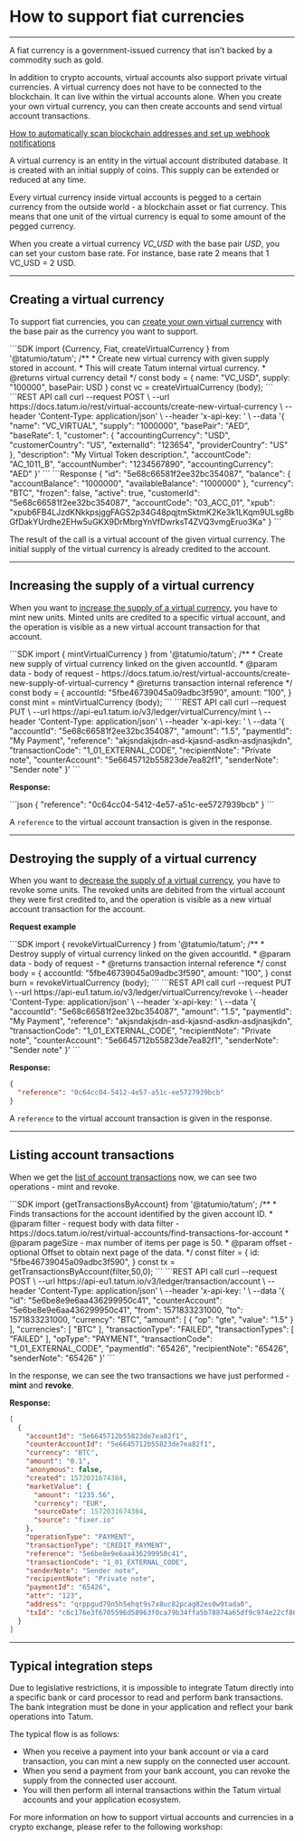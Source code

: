 # How to support fiat currencies

---

<div class="toolbar-note">
A fiat currency is a government-issued currency that isn't backed by a commodity such as gold.
</div>

In addition to crypto accounts, virtual accounts also support private virtual currencies. A virtual currency does not have to be connected to the blockchain. It can live within the virtual accounts alone. When you create your own virtual currency, you can then create accounts and send virtual account transactions.

[How to automatically scan blockchain addresses and set up webhook notifications](https://docs.tatum.io/guides/ledger-and-off-chain/how-to-automatically-scan-blockchain-addresses-and-set-up-webhook-notifications)

<div class="toolbar-note">
A virtual currency is an entity in the virtual account distributed database. It is created with an initial supply of coins. This supply can be extended or reduced at any time.
</div>

Every virtual currency inside virtual accounts is pegged to a certain currency from the outside world - a blockchain asset or fiat currency. This means that one unit of the virtual currency is equal to some amount of the pegged currency.

<div class="toolbar-note">
When you create a virtual currency <i>VC_USD</i> with the base pair <i>USD</i>, you can set your custom base rate. For instance, base rate 2 means that 1 VC_USD = 2 USD.
</div>

---
## Creating a virtual currency

To support fiat currencies, you can [create your own virtual currency](https://docs.tatum.io/rest/virtual-accounts/create-new-virtual-currency) with the base pair as the currency you want to support.


<div class='tabbed-code-blocks'>
```SDK
import {Currency, Fiat, createVirtualCurrency } from '@tatumio/tatum';
/**
 * Create new virtual currency with given supply stored in account.
 * This will create Tatum internal virtual currency.
 * @returns virtual currency detail
 */
const body = {
  name: "VC_USD",
  supply: "100000",
  basePair: USD
  }
const vc = createVirtualCurrency (body);
```
```REST API call
curl --request POST \
  --url https://docs.tatum.io/rest/virtual-accounts/create-new-virtual-currency \
  --header 'Content-Type: application/json' \
  --header 'x-api-key: ' \
  --data '{
  "name": "VC_VIRTUAL",
  "supply": "1000000",
  "basePair": "AED",
  "baseRate": 1,
  "customer": {
    "accountingCurrency": "USD",
    "customerCountry": "US",
    "externalId": "123654",
    "providerCountry": "US"
  },
  "description": "My Virtual Token description.",
  "accountCode": "AC_1011_B",
  "accountNumber": "1234567890",
  "accountingCurrency": "AED"
}'
```
```Response
{
  "id": "5e68c66581f2ee32bc354087",
  "balance": {
    "accountBalance": "1000000",
    "availableBalance": "1000000"
  },
  "currency": "BTC",
  "frozen": false,
  "active": true,
  "customerId": "5e68c66581f2ee32bc354087",
  "accountCode": "03_ACC_01",
  "xpub": "xpub6FB4LJzdKNkkpsjggFAGS2p34G48pqjtmSktmK2Ke3k1LKqm9ULsg8bGfDakYUrdhe2EHw5uGKX9DrMbrgYnVfDwrksT4ZVQ3vmgEruo3Ka"
}
```
</div>

The result of the call is a virtual account of the given virtual currency. The initial supply of the virtual currency is already credited to the account.

---

## Increasing the supply of a virtual currency


When you want to [increase the supply of a virtual currency](https://docs.tatum.io/rest/virtual-accounts/create-new-supply-of-virtual-currency), you have to mint new units. Minted units are credited to a specific virtual account, and the operation is visible as a new virtual account transaction for that account.

<div class='tabbed-code-blocks'>
```SDK
import { mintVirtualCurrency } from '@tatumio/tatum';
/**
 * Create new supply of virtual currency linked on the given accountId.
 * @param data - body of request - https://docs.tatum.io/rest/virtual-accounts/create-new-supply-of-virtual-currency
 * @returns transaction internal reference
 */
const body = {
  accountId: "5fbe46739045a09adbc3f590",
  amount: "100",
  }
const mint = mintVirtualCurrency (body);
```
```REST API call
curl --request PUT \
  --url https://api-eu1.tatum.io/v3/ledger/virtualCurrency/mint \
  --header 'Content-Type: application/json' \
  --header 'x-api-key: ' \
  --data '{
  "accountId": "5e68c66581f2ee32bc354087",
  "amount": "1.5",
  "paymentId": "My Payment",
  "reference": "akjsndakjsdn-asd-kjasnd-asdkn-asdjnasjkdn",
  "transactionCode": "1_01_EXTERNAL_CODE",
  "recipientNote": "Private note",
  "counterAccount": "5e6645712b55823de7ea82f1",
  "senderNote": "Sender note"
}'
```
</div>

**Response:**
<div class='tabbed-code-blocks'>
```json
{
  "reference": "0c64cc04-5412-4e57-a51c-ee5727939bcb"
}
```
</div>

A `reference` to the virtual account transaction is given in the response.

---
## Destroying the supply of a virtual currency

When you want to [decrease the supply of a virtual currency](https://docs.tatum.io/rest/virtual-accounts/destroy-supply-of-virtual-currency), you have to revoke some units. The revoked units are debited from the virtual account they were first credited to, and the operation is visible as a new virtual account transaction for the account.

**Request example**
<div class='tabbed-code-blocks'>
```SDK
import { revokeVirtualCurrency } from '@tatumio/tatum';
/**
 * Destroy supply of virtual currency linked on the given accountId.
 * @param data - body of request - 
 * @returns transaction internal reference
 */
const body = {
  accountId: "5fbe46739045a09adbc3f590",
  amount: "100",
  }
const burn = revokeVirtualCurrency (body);
```
```REST API call
curl --request PUT \
  --url https://api-eu1.tatum.io/v3/ledger/virtualCurrency/revoke \
  --header 'Content-Type: application/json' \
  --header 'x-api-key: ' \
  --data '{
  "accountId": "5e68c66581f2ee32bc354087",
  "amount": "1.5",
  "paymentId": "My Payment",
  "reference": "akjsndakjsdn-asd-kjasnd-asdkn-asdjnasjkdn",
  "transactionCode": "1_01_EXTERNAL_CODE",
  "recipientNote": "Private note",
  "counterAccount": "5e6645712b55823de7ea82f1",
  "senderNote": "Sender note"
}'
```
</div>

**Response:**
```json
{
  "reference": "0c64cc04-5412-4e57-a51c-ee5727939bcb"
}
```
A `reference` to the virtual account transaction is given in the response.

---
## Listing account transactions

When we get the [list of account transactions](https://docs.tatum.io/rest/virtual-accounts/find-transactions-for-account) now, we can see two operations - mint and revoke.

<div class='tabbed-code-blocks'>
```SDK
import {getTransactionsByAccount} from '@tatumio/tatum';
/**
 * Finds transactions for the account identified by the given account ID.
 * @param filter - request body with data filter - https://docs.tatum.io/rest/virtual-accounts/find-transactions-for-account
 * @param pageSize - max number of items per page is 50.
 * @param offset - optional Offset to obtain next page of the data.
 */
const filter = {
  id: "5fbe46739045a09adbc3f590",
  }
const tx = getTransactionsByAccount(filter,50,0);
```
```REST API call
curl --request POST \
  --url https://api-eu1.tatum.io/v3/ledger/transaction/account \
  --header 'Content-Type: application/json' \
  --header 'x-api-key: ' \
  --data '{
  "id": "5e6be8e9e6aa436299950c41",
  "counterAccount": "5e6be8e9e6aa436299950c41",
  "from": 1571833231000,
  "to": 1571833231000,
  "currency": "BTC",
  "amount": [
    {
      "op": "gte",
      "value": "1.5"
    }
  ],
  "currencies": [
    "BTC"
  ],
  "transactionType": "FAILED",
  "transactionTypes": [
    "FAILED"
  ],
  "opType": "PAYMENT",
  "transactionCode": "1_01_EXTERNAL_CODE",
  "paymentId": "65426",
  "recipientNote": "65426",
  "senderNote": "65426"
}'
```
</div>

In the response, we can see the two transactions we have just performed - **mint** and **revoke**.

**Response:**
```json
[
  {
    "accountId": "5e6645712b55823de7ea82f1",
    "counterAccountId": "5e6645712b55823de7ea82f1",
    "currency": "BTC",
    "amount": "0.1",
    "anonymous": false,
    "created": 1572031674384,
    "marketValue": {
      "amount": "1235.56",
      "currency": "EUR",
      "sourceDate": 1572031674384,
      "source": "fixer.io"
    },
    "operationType": "PAYMENT",
    "transactionType": "CREDIT_PAYMENT",
    "reference": "5e6be8e9e6aa436299950c41",
    "transactionCode": "1_01_EXTERNAL_CODE",
    "senderNote": "Sender note",
    "recipientNote": "Private note",
    "paymentId": "65426",
    "attr": "123",
    "address": "qrppgud79n5h5ehqt9s7x8uc82pcag82es0w9tada0",
    "txId": "c6c176e3f6705596d58963f0ca79b34ffa5b78874a65df9c974e22cf86a7ba67"
  }
]
```
---
## Typical integration steps
Due to legislative restrictions, it is impossible to integrate Tatum directly into a specific bank or card processor to read and perform bank transactions. The bank integration must be done in your application and reflect your bank operations into Tatum.

The typical flow is as follows:

- When you receive a payment into your bank account or via a card transaction, you can mint a new supply on the connected user account.
- When you send a payment from your bank account, you can revoke the supply from the connected user account.
- You will then perform all internal transactions within the Tatum virtual accounts and your application ecosystem.

For more information on how to support virtual accounts and currencies in a crypto exchange, please refer to the following workshop:

<div youtube-url="https://www.youtube.com/watch?v=CGgyyTTv0yw&t=209s&ab_channel=Tatum"></div>

